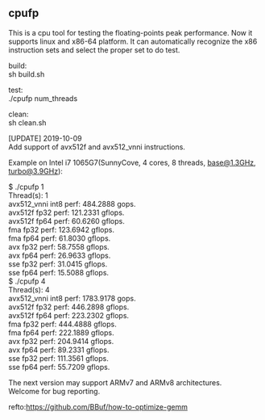 ## cpufp

This is a cpu tool for testing the floating-points peak performance. Now it supports linux and x86-64 platform. It can automatically recognize the x86 instruction sets and select the proper set to do test.

build:  
sh build.sh

test:  
./cpufp num_threads

clean:  
sh clean.sh

[UPDATE] 2019-10-09  
Add support of avx512f and avx512_vnni instructions.

Example on Intel i7 1065G7(SunnyCove, 4 cores, 8 threads, base@1.3GHz, turbo@3.9GHz):

$ ./cpufp 1  
Thread(s): 1  
avx512_vnni int8 perf: 484.2888 gops.  
avx512f fp32 perf: 121.2331 gflops.  
avx512f fp64 perf: 60.6260 gflops.  
fma fp32 perf: 123.6942 gflops.  
fma fp64 perf: 61.8030 gflops.  
avx fp32 perf: 58.7558 gflops.  
avx fp64 perf: 26.9633 gflops.  
sse fp32 perf: 31.0415 gflops.  
sse fp64 perf: 15.5088 gflops.  
$ ./cpufp 4  
Thread(s): 4  
avx512_vnni int8 perf: 1783.9178 gops.  
avx512f fp32 perf: 446.2898 gflops.  
avx512f fp64 perf: 223.2302 gflops.  
fma fp32 perf: 444.4888 gflops.  
fma fp64 perf: 222.1889 gflops.  
avx fp32 perf: 204.9414 gflops.  
avx fp64 perf: 89.2331 gflops.  
sse fp32 perf: 111.3561 gflops.  
sse fp64 perf: 55.7209 gflops.  

The next version may support ARMv7 and ARMv8 architectures.  
Welcome for bug reporting.

refto:https://github.com/BBuf/how-to-optimize-gemm